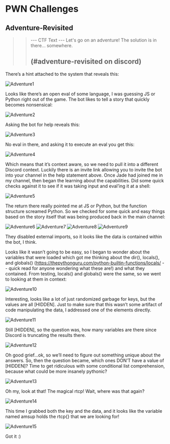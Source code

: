# PWN Challenges

## Adventure-Revisited

>>--- CTF Text ---
>>Let's go on an adventure!
>>The solution is in there... somewhere.
>>
>>(#adventure-revisited on discord)
>>------
There’s a hint attached to the system that reveals this:

![Adventure1](img/adventure1.png)

Looks like there’s an open eval of some language, I was guessing JS or Python right out of the game.  The bot likes to tell a story that quickly becomes nonsensical:

![Adventure2](img/adventure2.png)

Asking the bot for help reveals this:

![Adventure3](img/adventure3.png)

No eval in there, and asking it to execute an eval you get this:

![Adventure4](img/adventure4.png)

Which means that it’s context aware, so we need to pull it into a different Discord context.  Luckily there is an invite link allowing you to invite the bot into your channel in the help statement above.  Once Jade had joined me in my channel, then began the learning about the capabilities.  Did some quick checks against it to see if it was taking input and eval’ing it at a shell:

![Adventure5](img/adventure5.png)

The return there really pointed me at JS or Python, but the function structure screamed Python.  So we checked for some quick and easy things based on the story itself that was being produced back in the main channel:

![Adventure6](img/adventure6.png)
![Adventure7](img/adventure7.png)
![Adventure8](img/adventure8.png)
![Adventure9](img/adventure9.png)

They disabled external imports, so it looks like the data is contained within the bot, I think.

Looks like it wasn’t going to be easy, so I began to wonder about the variables that were loaded which got me thinking about the dir(), locals(), and globals()  (https://thepythonguru.com/python-builtin-functions/locals/ -- quick read for anyone wondering what these are!) and what they contained.  From testing, locals() and globals() were the same, so we went to looking at them in context:

![Adventure10](img/adventure10.png)

Interesting, looks like a lot of just randomized garbage for keys, but the values are all [HIDDEN].  Just to make sure that this wasn’t some artifact of code manipulating the data, I addressed one of the elements directly.

![Adventure11](img/adventure11.png)


Still [HIDDEN], so the question was, how many variables are there since Discord is truncating the results there.

![Adventure12](img/adventure12.png)


Oh good grief...ok, so we’ll need to figure out something unique about the answers.  So, then the question became, which ones DON’T have a value of [HIDDEN]?  Time to get ridiculous with some conditional list comprehension, because what could be more insanely pythonic?

![Adventure13](img/adventure13.png)


Oh my, look at that!  The magical rtcp!  Wait, where was that again?

![Adventure14](img/adventure14.png)


This time I grabbed both the key and the data, and it looks like the variable named amsup holds the rtcp{} that we are looking for!

![Adventure15](img/adventure15.png)


Got it :)
